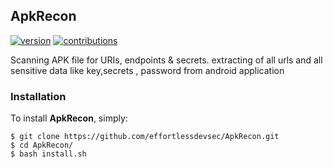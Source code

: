 
## ApkRecon
[![version](https://badge.fury.io/gh/dwisiswant0%2fapkleaks.svg)](https://badge.fury.io/gh/dwisiswant0%2fapkleaks.svg)
[![contributions](https://img.shields.io/badge/contributions-welcome-brightgreen.svg?style=flat)](https://github.com/effortlessdevsec/ApkRecon/issues)

Scanning APK file for URIs, endpoints & secrets.
extracting of all urls  and all sensitive data like key,secrets , password  from android application

### Installation

To install **ApkRecon**, simply:

```
$ git clone https://github.com/effortlessdevsec/ApkRecon.git
$ cd ApkRecon/
$ bash install.sh
```
